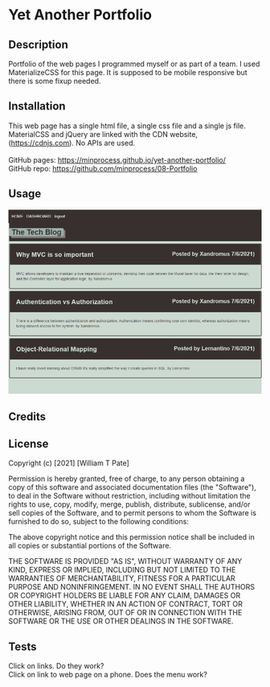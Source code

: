 # Yet Another Portfolio

## Description
Portfolio of the web pages I programmed myself or as part of a team. I used MaterializeCSS for this page. It is supposed to be mobile responsive but there is some fixup needed.

## Installation
This web page has a single html file, a single css file and a single js file. MaterialCSS and jQuery are linked with the CDN website, <cdnjs> (https://cdnjs.com). No APIs are used.
<br>
<br>
GitHub pages: https://minprocess.github.io/yet-another-portfolio/
<br>
GitHub repo: https://github.com/minprocess/08-Portfolio

## Usage
![Screen capture of my portfolio page](./assets/images/yet-another-portfolio-screenshot.png)
<br>

## Credits


## License
Copyright (c) [2021] [William T Pate]

Permission is hereby granted, free of charge, to any person obtaining a copy
of this software and associated documentation files (the "Software"), to deal
in the Software without restriction, including without limitation the rights
to use, copy, modify, merge, publish, distribute, sublicense, and/or sell
copies of the Software, and to permit persons to whom the Software is
furnished to do so, subject to the following conditions:

The above copyright notice and this permission notice shall be included in all
copies or substantial portions of the Software.

THE SOFTWARE IS PROVIDED "AS IS", WITHOUT WARRANTY OF ANY KIND, EXPRESS OR
IMPLIED, INCLUDING BUT NOT LIMITED TO THE WARRANTIES OF MERCHANTABILITY,
FITNESS FOR A PARTICULAR PURPOSE AND NONINFRINGEMENT. IN NO EVENT SHALL THE
AUTHORS OR COPYRIGHT HOLDERS BE LIABLE FOR ANY CLAIM, DAMAGES OR OTHER
LIABILITY, WHETHER IN AN ACTION OF CONTRACT, TORT OR OTHERWISE, ARISING FROM,
OUT OF OR IN CONNECTION WITH THE SOFTWARE OR THE USE OR OTHER DEALINGS IN THE
SOFTWARE.

## Tests
Click on links. Do they work?<br>
Click on link to web page on a phone. Does the menu work?<br>